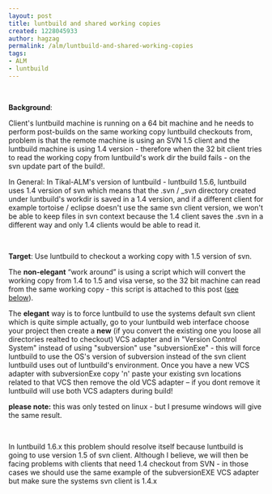 ```yaml
---
layout: post
title: luntbuild and shared working copies
created: 1228045933
author: hagzag
permalink: /alm/luntbuild-and-shared-working-copies
tags:
- ALM
- luntbuild
---
```

<p>&nbsp;</p><p><strong>Background</strong>:</p> <p>Client's luntbuild machine is running on a 64 bit machine and he needs to perform post-builds on the same working copy luntbuild checkouts from, problem is that the remote machine is using an SVN 1.5 client and the luntbuild machine is using 1.4 version - therefore when the 32 bit client tries to read the working copy from luntbuild's work dir the build fails - on the svn update part of the build!.</p> <p>In General: In Tikal-ALM's version of luntbuild - luntbuild 1.5.6, luntbuild uses 1.4 version of svn which means that the .svn / _svn directory created under luntbuild's workdir is saved in a 1.4 version, and if a different client for example tortoise / eclipse doesn't use the same svn client version, we won't be able to keep files in svn context because the 1.4 client saves the .svn in a different way and only 1.4 clients would be able to read it.</p> <p>&nbsp;</p> <p><strong>Target</strong>: Use luntbuild to checkout a working copy with 1.5 version of svn.</p> <p>The <strong>non-elegant</strong> &ldquo;work around&rdquo; is using a script which will convert the working copy from 1.4 to 1.5 and visa verse, so the 32 bit machine can read from the same working copy - this script is attached to this post (<a href="https://planet.tikalk.com/community/files/change-svn-wc-format.py_.txt">see below</a>).</p> <p>The <strong>elegant</strong> way is to force luntbuild to use the systems default svn client which is quite simple actually, go to your luntbuild web interface choose your project then create a <b>new</b> (if you convert the existing one you loose all directories realted to checkout) VCS adapter and in &quot;Version Control System&quot; instead of using &quot;subversion&quot; use &quot;subversionExe&quot; - this will force luntbuild to use the OS's version of subversion instead of the svn client luntbuild uses out of luntbuild's environment. Once you have a new VCS adapter with subversionExe copy 'n' paste your existing svn locations related to that VCS then remove the old VCS adapter &ndash; if you dont remove it luntbuild will use both VCS adapters during build!</p> <p><strong>please note:</strong> this was only tested on linux - but I presume windows will give the same result.</p> <p>&nbsp;</p> <p>In luntbuild 1.6.x this problem should resolve itself because luntbuild is going to use version 1.5 of svn client. Although I believe, we will then be facing problems with clients that need 1.4 checkout from SVN - in those cases we should use the same example of the subversionEXE VCS adapter but make sure the systems svn client is 1.4.x</p> <p style="margin-bottom: 0in;">&nbsp;</p><p>&nbsp;</p>
